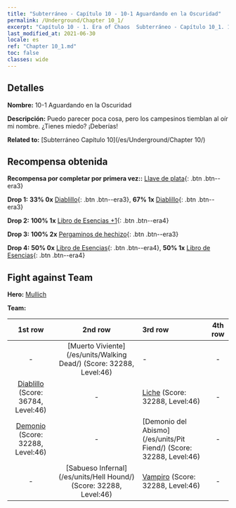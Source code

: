 ```yaml
---
title: "Subterráneo - Capítulo 10 - 10-1 Aguardando en la Oscuridad"
permalink: /Underground/Chapter 10_1/
excerpt: "Capítulo 10 - 1. Era of Chaos  Subterráneo - Capítulo 10_1. 10-1 Aguardando en la Oscuridad"
last_modified_at: 2021-06-30
locale: es
ref: "Chapter 10_1.md"
toc: false
classes: wide
---
```


## Detalles

 **Nombre:** 10-1 Aguardando en la Oscuridad

 **Descripción:** Puedo parecer poca cosa, pero los campesinos tiemblan al oír mi nombre. ¿Tienes miedo? ¡Deberías!

 **Related to:** [Subterráneo Capítulo 10](/es/Underground/Chapter 10/)

## Recompensa obtenida

 **Recompensa por completar por primera vez::** [Llave de plata](/ItemsES/con_693/){: .btn .btn--era3}

 **Drop 1:** **33% 0x** [Diablillo](/ItemsES/unt_226/){: .btn .btn--era3}, **67% 1x** [Diablillo](/ItemsES/unt_226/){: .btn .btn--era3}

 **Drop 2:** **100% 1x** [Libro de Esencias +1](/ItemsES/mat_46/){: .btn .btn--era4}

 **Drop 3:** **100% 2x** [Pergaminos de hechizo](/ItemsES/con_694/){: .btn .btn--era3}

 **Drop 4:** **50% 0x** [Libro de Esencias](/ItemsES/mat_39/){: .btn .btn--era4}, **50% 1x** [Libro de Esencias](/ItemsES/mat_39/){: .btn .btn--era4}


## Fight against Team
 **Hero:** [Mullich](/es/heroes/Mullich/)

 **Team:**


  | 1st row | 2nd row | 3rd row | 4th row |
  |:----:|:----:|:----|:----:|
  | - | [Muerto Viviente](/es/units/Walking Dead/) (Score: 32288, Level:46)  | - | - |
  | [Diablillo](/es/units/Imp/) (Score: 36784, Level:46)  | - | [Liche](/es/units/Lich/) (Score: 32288, Level:46)  | - |
  | [Demonio](/es/units/Demon/) (Score: 32288, Level:46)  | - | [Demonio del Abismo](/es/units/Pit Fiend/) (Score: 32288, Level:46)  | - |
  | - | [Sabueso Infernal](/es/units/Hell Hound/) (Score: 32288, Level:46)  | [Vampiro](/es/units/Vampire/) (Score: 32288, Level:46)  | - |


